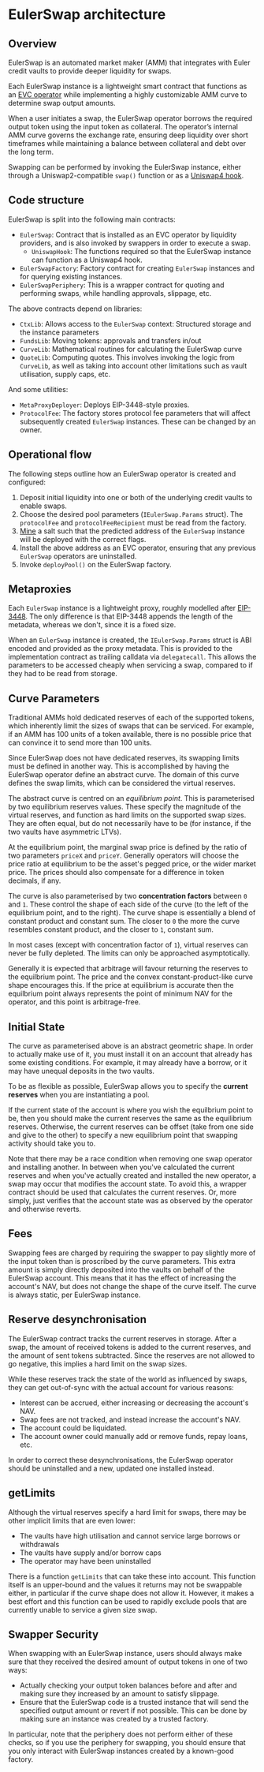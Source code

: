 # EulerSwap architecture

## Overview

EulerSwap is an automated market maker (AMM) that integrates with Euler credit vaults to provide deeper liquidity for swaps.

Each EulerSwap instance is a lightweight smart contract that functions as an [EVC operator](https://evc.wtf/docs/whitepaper/#operators) while implementing a highly customizable AMM curve to determine swap output amounts.

When a user initiates a swap, the EulerSwap operator borrows the required output token using the input token as collateral. The operator’s internal AMM curve governs the exchange rate, ensuring deep liquidity over short timeframes while maintaining a balance between collateral and debt over the long term.

Swapping can be performed by invoking the EulerSwap instance, either through a Uniswap2-compatible `swap()` function or as a [Uniswap4 hook](https://docs.uniswap.org/contracts/v4/concepts/hooks).

## Code structure

EulerSwap is split into the following main contracts:

* `EulerSwap`: Contract that is installed as an EVC operator by liquidity providers, and is also invoked by swappers in order to execute a swap.
  * `UniswapHook`: The functions required so that the EulerSwap instance can function as a Uniswap4 hook.
* `EulerSwapFactory`: Factory contract for creating `EulerSwap` instances and for querying existing instances.
* `EulerSwapPeriphery`: This is a wrapper contract for quoting and performing swaps, while handling approvals, slippage, etc.

The above contracts depend on libraries:

* `CtxLib`: Allows access to the `EulerSwap` context: Structured storage and the instance parameters
* `FundsLib`: Moving tokens: approvals and transfers in/out
* `CurveLib`: Mathematical routines for calculating the EulerSwap curve
* `QuoteLib`: Computing quotes. This involves invoking the logic from `CurveLib`, as well as taking into account other limitations such as vault utilisation, supply caps, etc.

And some utilities:

* `MetaProxyDeployer`: Deploys EIP-3448-style proxies.
* `ProtocolFee`: The factory stores protocol fee parameters that will affect subsequently created `EulerSwap` instances. These can be changed by an owner.

## Operational flow

The following steps outline how an EulerSwap operator is created and configured:

1. Deposit initial liquidity into one or both of the underlying credit vaults to enable swaps.
1. Choose the desired pool parameters (`IEulerSwap.Params` struct). The `protocolFee` and `protocolFeeRecipient` must be read from the factory.
1. [Mine](https://docs.uniswap.org/contracts/v4/guides/hooks/hook-deployment#hook-miner) a salt such that the predicted address of the `EulerSwap` instance will be deployed with the correct flags.
1. Install the above address as an EVC operator, ensuring that any previous `EulerSwap` operators are uninstalled.
1. Invoke `deployPool()` on the EulerSwap factory.

## Metaproxies

Each `EulerSwap` instance is a lightweight proxy, roughly modelled after [EIP-3448](https://eips.ethereum.org/EIPS/eip-3448). The only difference is that EIP-3448 appends the length of the metadata, whereas we don't, since it is a fixed size.

When an `EulerSwap` instance is created, the `IEulerSwap.Params` struct is ABI encoded and provided as the proxy metadata. This is provided to the implementation contract as trailing calldata via `delegatecall`. This allows the parameters to be accessed cheaply when servicing a swap, compared to if they had to be read from storage.

## Curve Parameters

Traditional AMMs hold dedicated reserves of each of the supported tokens, which inherently limit the sizes of swaps that can be serviced. For example, if an AMM has 100 units of a token available, there is no possible price that can convince it to send more than 100 units.

Since EulerSwap does not have dedicated reserves, its swapping limits must be defined in another way. This is accomplished by having the EulerSwap operator define an abstract curve. The domain of this curve defines the swap limits, which can be considered the virtual reserves.

The abstract curve is centred on an *equilibrium point*. This is parameterised by two equilibrium reserves values. These specify the magnitude of the virtual reserves, and function as hard limits on the supported swap sizes. They are often equal, but do not necessarily have to be (for instance, if the two vaults have asymmetric LTVs).

At the equilibrium point, the marginal swap price is defined by the ratio of two parameters `priceX` and `priceY`. Generally operators will choose the price ratio at equilibrium to be the asset's pegged price, or the wider market price. The prices should also compensate for a difference in token decimals, if any.

The curve is also parameterised by two **concentration factors** between `0` and `1`. These control the shape of each side of the curve (to the left of the equilibrium point, and to the right). The curve shape is essentially a blend of constant product and constant sum. The closer to `0` the more the curve resembles constant product, and the closer to `1`, constant sum.

In most cases (except with concentration factor of `1`), virtual reserves can never be fully depleted. The limits can only be approached asymptotically.

Generally it is expected that arbitrage will favour returning the reserves to the equilbrium point. The price and the convex constant-product-like curve shape encourages this. If the price at equilibrium is accurate then the equilbrium point always represents the point of minimum NAV for the operator, and this point is arbitrage-free.

## Initial State

The curve as parameterised above is an abstract geometric shape. In order to actually make use of it, you must install it on an account that already has some existing conditions. For example, it may already have a borrow, or it may have unequal deposits in the two vaults.

To be as flexible as possible, EulerSwap allows you to specify the **current reserves** when you are instantiating a pool.

If the current state of the account is where you wish the equilbrium point to be, then you should make the current reserves the same as the equilibrium reserves. Otherwise, the current reserves can be offset (take from one side and give to the other) to specify a new equilibrium point that swapping activity should take you to.

Note that there may be a race condition when removing one swap operator and installing another. In between when you've calculated the current reserves and when you've actually created and installed the new operator, a swap may occur that modifies the account state. To avoid this, a wrapper contract should be used that calculates the current reserves. Or, more simply, just verifies that the account state was as observed by the operator and otherwise reverts.


## Fees

Swapping fees are charged by requiring the swapper to pay slightly more of the input token than is proscribed by the curve parameters. This extra amount is simply directly deposited into the vaults on behalf of the EulerSwap account. This means that it has the effect of increasing the account's NAV, but does not change the shape of the curve itself. The curve is always static, per EulerSwap instance.


## Reserve desynchronisation

The EulerSwap contract tracks the current reserves in storage. After a swap, the amount of received tokens is added to the current reserves, and the amount of sent tokens subtracted. Since the reserves are not allowed to go negative, this implies a hard limit on the swap sizes.

While these reserves track the state of the world as influenced by swaps, they can get out-of-sync with the actual account for various reasons:

* Interest can be accrued, either increasing or decreasing the account's NAV.
* Swap fees are not tracked, and instead increase the account's NAV.
* The account could be liquidated.
* The account owner could manually add or remove funds, repay loans, etc.

In order to correct these desynchronisations, the EulerSwap operator should be uninstalled and a new, updated one installed instead.


## getLimits

Although the virtual reserves specify a hard limit for swaps, there may be other implicit limits that are even lower:

* The vaults have high utilisation and cannot service large borrows or withdrawals
* The vaults have supply and/or borrow caps
* The operator may have been uninstalled

There is a function `getLimits` that can take these into account. This function itself is an upper-bound and the values it returns may not be swappable either, in particular if the curve shape does not allow it. However, it makes a best effort and this function can be used to rapidly exclude pools that are currently unable to service a given size swap.


## Swapper Security

When swapping with an EulerSwap instance, users should always make sure that they received the desired amount of output tokens in one of two ways:

* Actually checking your output token balances before and after and making sure they increased by an amount to satisfy slippage.
* Ensure that the EulerSwap code is a trusted instance that will send the specified output amount or revert if not possible. This can be done by making sure an instance was created by a trusted factory.

In particular, note that the periphery does not perform either of these checks, so if you use the periphery for swapping, you should ensure that you only interact with EulerSwap instances created by a known-good factory.
